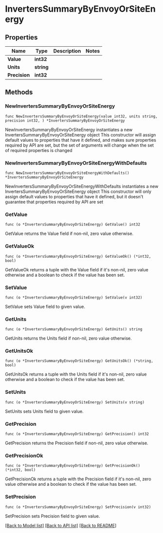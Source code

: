 # InvertersSummaryByEnvoyOrSiteEnergy

## Properties

Name | Type | Description | Notes
------------ | ------------- | ------------- | -------------
**Value** | **int32** |  | 
**Units** | **string** |  | 
**Precision** | **int32** |  | 

## Methods

### NewInvertersSummaryByEnvoyOrSiteEnergy

`func NewInvertersSummaryByEnvoyOrSiteEnergy(value int32, units string, precision int32, ) *InvertersSummaryByEnvoyOrSiteEnergy`

NewInvertersSummaryByEnvoyOrSiteEnergy instantiates a new InvertersSummaryByEnvoyOrSiteEnergy object
This constructor will assign default values to properties that have it defined,
and makes sure properties required by API are set, but the set of arguments
will change when the set of required properties is changed

### NewInvertersSummaryByEnvoyOrSiteEnergyWithDefaults

`func NewInvertersSummaryByEnvoyOrSiteEnergyWithDefaults() *InvertersSummaryByEnvoyOrSiteEnergy`

NewInvertersSummaryByEnvoyOrSiteEnergyWithDefaults instantiates a new InvertersSummaryByEnvoyOrSiteEnergy object
This constructor will only assign default values to properties that have it defined,
but it doesn't guarantee that properties required by API are set

### GetValue

`func (o *InvertersSummaryByEnvoyOrSiteEnergy) GetValue() int32`

GetValue returns the Value field if non-nil, zero value otherwise.

### GetValueOk

`func (o *InvertersSummaryByEnvoyOrSiteEnergy) GetValueOk() (*int32, bool)`

GetValueOk returns a tuple with the Value field if it's non-nil, zero value otherwise
and a boolean to check if the value has been set.

### SetValue

`func (o *InvertersSummaryByEnvoyOrSiteEnergy) SetValue(v int32)`

SetValue sets Value field to given value.


### GetUnits

`func (o *InvertersSummaryByEnvoyOrSiteEnergy) GetUnits() string`

GetUnits returns the Units field if non-nil, zero value otherwise.

### GetUnitsOk

`func (o *InvertersSummaryByEnvoyOrSiteEnergy) GetUnitsOk() (*string, bool)`

GetUnitsOk returns a tuple with the Units field if it's non-nil, zero value otherwise
and a boolean to check if the value has been set.

### SetUnits

`func (o *InvertersSummaryByEnvoyOrSiteEnergy) SetUnits(v string)`

SetUnits sets Units field to given value.


### GetPrecision

`func (o *InvertersSummaryByEnvoyOrSiteEnergy) GetPrecision() int32`

GetPrecision returns the Precision field if non-nil, zero value otherwise.

### GetPrecisionOk

`func (o *InvertersSummaryByEnvoyOrSiteEnergy) GetPrecisionOk() (*int32, bool)`

GetPrecisionOk returns a tuple with the Precision field if it's non-nil, zero value otherwise
and a boolean to check if the value has been set.

### SetPrecision

`func (o *InvertersSummaryByEnvoyOrSiteEnergy) SetPrecision(v int32)`

SetPrecision sets Precision field to given value.



[[Back to Model list]](../README.md#documentation-for-models) [[Back to API list]](../README.md#documentation-for-api-endpoints) [[Back to README]](../README.md)



